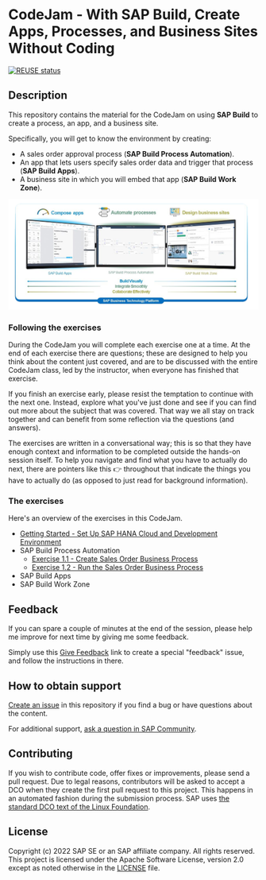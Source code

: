 # CodeJam - With SAP Build, Create Apps, Processes, and Business Sites Without Coding

[![REUSE status](https://api.reuse.software/badge/github.com/SAP-samples/build-codejam)](https://api.reuse.software/info/github.com/SAP-samples/build-codejam)

## Description

This repository contains the material for the CodeJam on using **SAP Build** to create a process, an app, and a business site. 

Specifically, you will get to know the environment by creating:

* A sales order approval process (**SAP Build Process Automation**).
* An app that lets users specify sales order data and trigger that process (**SAP Build Apps**).
* A business site in which you will embed that app (**SAP Build Work Zone**).

![SAP Build](/images/MyPresentation.png)


### Following the exercises

During the CodeJam you will complete each exercise one at a time. At the end of each exercise there are questions; these are designed to help you think about the content just covered, and are to be discussed with the entire CodeJam class, led by the instructor, when everyone has finished that exercise.

If you finish an exercise early, please resist the temptation to continue with the next one. Instead, explore what you've just done and see if you can find out more about the subject that was covered. That way we all stay on track together and can benefit from some reflection via the questions (and answers).

The exercises are written in a conversational way; this is so that they have enough context and information to be completed outside the hands-on session itself. To help you navigate and find what you have to actually do next, there are pointers like this 👉 throughout that indicate the things you have to actually do (as opposed to just read for background information).


### The exercises

Here's an overview of the exercises in this CodeJam.

* [Getting Started - Set Up SAP HANA Cloud and Development Environment](exercises/ex0-Getting-Started/README.md)
* SAP Build Process Automation
  * [Exercise 1.1 - Create Sales Order Business Process](exercises/ex1-SAP-Build-Process-Automation/ex1.1/README.md)
  * [Exercise 1.2 - Run the Sales Order Business Process](exercises/ex1-SAP-Build-Process-Automation/ex1.2/README.md) 
* SAP Build Apps
* SAP Build Work Zone


## Feedback

If you can spare a couple of minutes at the end of the session, please help me improve for next time by giving me some feedback.

Simply use this [Give Feedback](https://github.com/SAP-samples/build-codejam/issues/new?assignees=&labels=feedback&template=session-feedback-template.md&title=Feedback) link to create a special "feedback" issue, and follow the instructions in there.

## How to obtain support

[Create an issue](https://github.com/SAP-samples/build-codejam/issues) in this repository if you find a bug or have questions about the content.

For additional support, [ask a question in SAP Community](https://answers.sap.com/questions/ask.html).

## Contributing

If you wish to contribute code, offer fixes or improvements, please send a pull request. Due to legal reasons, contributors will be asked to accept a DCO when they create the first pull request to this project. This happens in an automated fashion during the submission process. SAP uses [the standard DCO text of the Linux Foundation](https://developercertificate.org/).

## License

Copyright (c) 2022 SAP SE or an SAP affiliate company. All rights reserved. This project is licensed under the Apache Software License, version 2.0 except as noted otherwise in the [LICENSE](LICENSES/Apache-2.0.txt) file.
